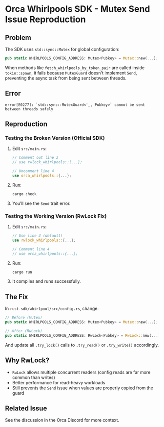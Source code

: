 # Orca Whirlpools SDK - Mutex Send Issue Reproduction

## Problem

The SDK uses `std::sync::Mutex` for global configuration:
```rust
pub static WHIRLPOOLS_CONFIG_ADDRESS: Mutex<Pubkey> = Mutex::new(...);
```

When methods like `fetch_whirlpools_by_token_pair` are called inside `tokio::spawn`, it fails because `MutexGuard` doesn't implement `Send`, preventing the async task from being sent between threads.

## Error

```
error[E0277]: `std::sync::MutexGuard<'_, Pubkey>` cannot be sent between threads safely
```

## Reproduction

### Testing the Broken Version (Official SDK)

1. Edit `src/main.rs`:
   ```rust
   // Comment out line 3
   // use rwlock_whirlpools::{...};
   
   // Uncomment line 4
   use orca_whirlpools::{...};
   ```

2. Run:
   ```bash
   cargo check
   ```

3. You'll see the `Send` trait error.

### Testing the Working Version (RwLock Fix)

1. Edit `src/main.rs`:
   ```rust
   // Use line 3 (default)
   use rwlock_whirlpools::{...};
   
   // Comment line 4
   // use orca_whirlpools::{...};
   ```

2. Run:
   ```bash
   cargo run
   ```

3. It compiles and runs successfully.

## The Fix

In `rust-sdk/whirlpool/src/config.rs`, change:

```rust
// Before (Mutex)
pub static WHIRLPOOLS_CONFIG_ADDRESS: Mutex<Pubkey> = Mutex::new(...);

// After (RwLock)
pub static WHIRLPOOLS_CONFIG_ADDRESS: RwLock<Pubkey> = RwLock::new(...);
```

And update all `.try_lock()` calls to `.try_read()` or `.try_write()` accordingly.

## Why RwLock?

- `RwLock` allows multiple concurrent readers (config reads are far more common than writes)
- Better performance for read-heavy workloads
- Still prevents the `Send` issue when values are properly copied from the guard

## Related Issue

See the discussion in the Orca Discord for more context.